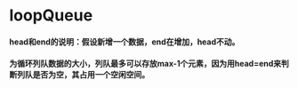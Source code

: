 # loopQueue
#### head和end的说明：假设新增一个数据，end在增加，head不动。
#### 为循环列队数据的大小，列队最多可以存放max-1个元素，因为用head=end来判断列队是否为空，其占用一个空闲空间。
